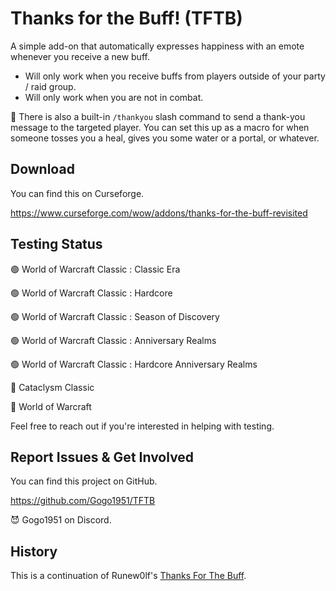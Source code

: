 # Thanks for the Buff! (TFTB)

A simple add-on that automatically expresses happiness with an emote whenever you receive a new buff.

* Will only work when you receive buffs from players outside of your party / raid group.
* Will only work when you are not in combat.

🎁 There is also a built-in `/thankyou` slash command to send a thank-you message to the targeted player. You can set this up as a macro for when someone tosses you a heal, gives you some water or a portal, or whatever.

## Download

You can find this on Curseforge.

https://www.curseforge.com/wow/addons/thanks-for-the-buff-revisited

## Testing Status

🟢 World of Warcraft Classic : Classic Era

🟢 World of Warcraft Classic : Hardcore

🟢 World of Warcraft Classic : Season of Discovery

🟢 World of Warcraft Classic : Anniversary Realms

🟢 World of Warcraft Classic : Hardcore Anniversary Realms

🔴 Cataclysm Classic

🔴 World of Warcraft

Feel free to reach out if you're interested in helping with testing. 

## Report Issues & Get Involved

You can find this project on GitHub.

https://github.com/Gogo1951/TFTB

😈 Gogo1951 on Discord.

## History

This is a continuation of Runew0lf's [Thanks For The Buff](https://www.curseforge.com/wow/addons/thanks-for-the-buff).
